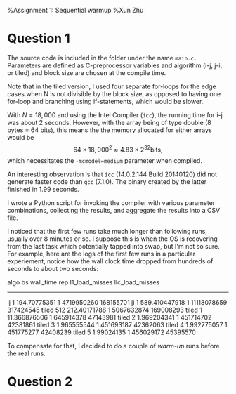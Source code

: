 %Assignment 1: Sequential warmup
%Xun Zhu

Question 1
==========

The source code is included in the folder under the name `main.c.` Parameters
are defined as C-preprocessor variables and algorithm (i-j, j-i, or tiled) and
block size are chosen at the compile time.

Note that in the tiled version, I used four separate for-loops for the edge
cases when N is not divisible by the block size, as opposed to having one
for-loop and branching using if-statements, which would be slower.

With $N=18,000$ and using the Intel Compiler (`icc`), the running time for i-j
was about 2 seconds. However, with the array being of type double (8 bytes = 64
bits), this means the the memory allocated for either arrays would be $$64
\times 18,000^2 \approx 4.83 \times 2^{32} \text{bits},$$ which necessitates the
`-mcmodel=medium` parameter when compiled.

An interesting observation is that `icc` (14.0.2.144 Build 20140120) did
not generate faster code than `gcc` (7.1.0). The binary created by the latter
finished in 1.99 seconds.

I wrote a Python script for invoking the compiler with various parameter
combinations, collecting the results, and aggregate the results into a CSV file.

I noticed that the first few runs take much longer than following runs, usually
over 8 minutes or so. I suppose this is when the OS is recovering from the last
task which potentially tapped into swap, but I'm not so sure. For example, here
are the logs of the first few runs in a particular experiement, notice how the
wall clock time dropped from hundreds of seconds to about two seconds:

  algo  bs  wall_time     rep l1_load_misses llc_load_misses
  ----  --  ---------     --- -------------- ---------------
  ij    1   194.70775351  1   4719950260     168155701
  ji    1   589.410447918 1   11118078659    317424545
  tiled 512 212.40171788  1   5067632874     169008293
  tiled 1   11.366876506  1   645914378      47143981
  tiled 2   1.969204341   1   451714702      42381861
  tiled 3   1.965555544   1   451693187      42362063
  tiled 4   1.992775057   1   451775277      42408239
  tiled 5   1.99024135    1   456029172      45395570

To compensate for that, I decided to do a couple of *warm-up* runs before the
real runs.

Question 2
==========
